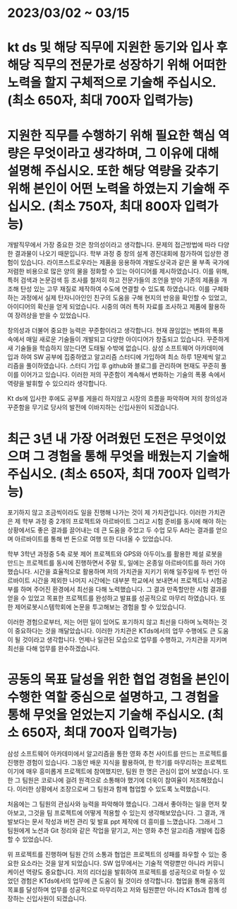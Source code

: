 # 2023/03/02 ~ 03/15

# kt ds 및 해당 직무에 지원한 동기와 입사 후 해당 직무의 전문가로 성장하기 위해 어떠한 노력을 할지 구체적으로 기술해 주십시오. (최소 650자, 최대 700자 입력가능)

# 지원한 직무를 수행하기 위해 필요한 핵심 역량은 무엇이라고 생각하며, 그 이유에 대해 설명해 주십시오. 또한 해당 역량을 갖추기 위해 본인이 어떤 노력을 하였는지 기술해 주십시오. (최소 750자, 최대 800자 입력가능)
개발직무에서 가장 중요한 것은 창의성이라고 생각합니다. 문제의 접근방법에 따라 다양한 결과물이 나오기 때문입니다. 학부 과정 중 창의 설계 경진대회에 참가하여 입상한 경험이 있습니다. 라이프스트로우라는 제품을 응용하여 개발도상국과 같은 물 부족 국가에 저렴한 비용으로 많은 양의 물을 정화할 수 있는 아이디어를 제시하였습니다. 이를 위해, 특허 검색과 논문검색 등 조사를 철저히 하고 전문가들의 조언을 받아 기존의 제품을 개조해 탄성 있는 고무 재질로 제작하여 수도에 연결할 수 있도록 하였습니다. 이를 구체화하는 과정에서 실제 탄자니아인인 친구의 도움을 구해 현지의 반응을 확인할 수 있었고, 아이디어의 확신을 얻게 되었습니다. 시중의 여러 특허 자료를 조사하고 제품에 활용하여 장려상을 받을 수 있었습니다.

창의성과 더불어 중요한 능력은 꾸준함이라고 생각합니다. 현재 끊임없는 변화의 폭풍 속에서 매일 새로운 기술들이 개발되고 다양한 아이디어가 창출되고 있습니다. 꾸준하게 새 기술들을 학습하지 않는다면 도태될 수밖에 없습니다. 삼성 소프트웨어 아카데미에 입과 하여 SW 공부에 집중하였고 알고리즘 스터디에 가입하여 최소 하루 1문제씩 알고리즘을 풀이하였습니다. 스터디 가입 후 github와 블로그를 관리하며 현재도 꾸준히 풀이를 이어가고 있습니다. 이러한 저의 꾸준함이 계속해서 변화하는 기술의 폭풍 속에서 역량을 발휘할 수 있으리라 생각합니다.

Kt ds에 입사한 후에도 공부를 게을리 하지않고 시장의 흐름을 파악하며 저의 창의성과 꾸준함을 무기로 당사의 발전에 이바지하는 신입사원이 되겠습니다.
# 최근 3년 내 가장 어려웠던 도전은 무엇이었으며 그 경험을 통해 무엇을 배웠는지 기술해 주십시오. (최소 650자, 최대 700자 입력가능)
포기하지 않고 조금씩이라도 일을 진행해 나가는 것이 제 가치관입니다. 이러한 가치관은 제 학부 과정 중 2개의 프로젝트와 아르바이트 그리고 시험 준비를 동시에 해야 하는 상황에서도 좋은 결과를 끌어내는 데 큰 도움을 주었고 두 수업 모두 A라는 결과를 얻으며 아르바이트를 통해 번 돈으로 여행 또한 다녀올 수 있었습니다.

학부 3학년 과정중 5축 로봇 제어 프로젝트와 GPS와 아두이노를 활용한 제설 로봇을 만드는 프로젝트를 동시에 진행하면서 주말 토, 일에는 온종일 아르바이트를 하러 가야 했습니다. 시간을 효율적으로 활용하며 저의 가치관을 지키기 위해 일주일에 두 번인 아르바이트 시간을 제외한 나머지 시간에는 대부분 학교에서 보내면서 프로젝트나 시험공부를 하며 주어진 환경에서 최선을 다해 노력했습니다. 그 결과 만족할만한 시험 결과를 얻을 수 있었고 목표한 프로젝트를 완성하고 발표를 성공적으로 마무리 하였습니다. 또한 제어로봇시스템학회에 논문을 투고해보는 경험을 할 수 있었습니다.

이러한 경험으로부터, 저는 어떤 일이 있어도 포기하지 않고 최선을 다하며 노력하는 것이 중요하다는 것을 깨달았습니다. 이러한 가치관은 KTds에서의 업무 수행에도 큰 도움이 될 것이라고 생각합니다. 언제나 일관된 모습으로 업무를 수행하고, 가치관을 지키며 최선을 다해 업무를 완수하겠습니다.
# 공동의 목표 달성을 위한 협업 경험을 본인이 수행한 역할 중심으로 설명하고, 그 경험을 통해 무엇을 얻었는지 기술해 주십시오. (최소 650자, 최대 700자 입력가능)
삼성 소프트웨어 아카데미에서 알고리즘을 통한 영화 추천 사이트를 만드는 프로젝트를 진행한 경험이 있습니다. 그동안 배운 지식을 활용하여, 한 학기를 마무리하는 프로젝트이기에 매우 흥미롭게 프로젝트에 참여했지만, 팀원 한 명은 관심이 없어 보였습니다. 또한 그 팀원은 코로나에 걸려 원격으로 소통해야 했기에 더욱이 참여율이 저조해졌습니다. 이러한 상황에서 조장으로써 그 팀원과 함께 협업할 수 있도록 노력했습니다.

처음에는 그 팀원의 관심사와 능력을 파악해야 했습니다. 그래서 좋아하는 일을 먼저 찾아보고, 그것을 팀 프로젝트에 어떻게 적용할 수 있는지 생각해보았습니다. 그 결과, 개발보다는 문서 작성과 버전 관리 및 발표 ppt 제작에 더 흥미를 느꼈습니다. 그래서 그 팀원에게 노션과 Git 정리와 같은 작업을 맡기고, 저는 영화 추천 알고리즘 개발에 집중할 수 있었습니다.

위 프로젝트를 진행하며 팀원 간의 소통과 협업은 프로젝트의 성패를 좌우할 수 있는 중요한 요소라는 것을 알게 되었습니다. SW 업무에서는 기술적 역량뿐만 아니라 커뮤니케이션 역량도 중요합니다. 저의 리더십을 발휘하여 프로젝트를 성공적으로 마칠 수 있었던 경험은 KTds에서의 업무에 큰 도움이 될 것이라 생각합니다. 협업을 통해 공동의 목표를 달성하며 업무를 성공적으로 마무리하고 저와 팀원뿐만 아니라 KTds과 함께 성장하는 신입사원이 되겠습니다.


